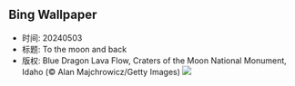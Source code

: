 ## Bing Wallpaper
- 时间: 20240503
- 标题: To the moon and back
- 版权: Blue Dragon Lava Flow, Craters of the Moon National Monument, Idaho (© Alan Majchrowicz/Getty Images)
![](https://cn.bing.com/th?id=OHR.CratersOfTheMoon_EN-US6516727783_UHD.jpg&rf=LaDigue_UHD.jpg&pid=hp&w=3840&h=2160&rs=1&c=4)
